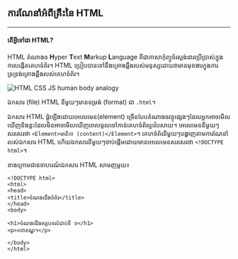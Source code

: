 ## ការណែនាំអំពីគ្រឹះនៃ HTML
---

#### តើអ្វីទៅជា HTML?
HTML តំណាងឲ **H**yper **T**ext **M**arkup **L**anguage គឺជាភាសាកុំព្យូទ័រស្តង់ដារប្រើប្រាស់ក្នុងការបង្កើតគេហទំព័រ។ HTML ប្រៀបបានទៅនឹងគ្រោងឆ្អឹងរបស់មនុស្សដោយវាមានមុខងារក្នុងការទ្រទ្រង់គ្រោងឆ្អឹងរបស់គេហទំព័រ។ 

![HTML CSS JS human body analogy](/images/html-css-js-analogy.jpg)

ឯកសារ (file) HTML នីមួយៗមានទម្រង់ (format) ជា `.html`។​

ឯកសារ​ HTML ផ្គុំឡើងដោយអេលេមេន​(element) ច្រើនបែបតំណាងឲវត្ថុផ្សេងៗដែលអ្នកអាចមើលឃើញនិងខ្លះដែលមិនអាចមើលឃើញពេលចូលទៅកាន់គេហទំព័រឬវ៉េបសាយ។  អេលេមេននីមួយៗសរសេរថា `<Element>មាតិកា (content)</Element>`។ គេហទំព័រនីមួយៗបង្ហាញតាមការណែនាំរបស់ឯកសារ​ HTML ហើយឯកសារ​នីមួយៗចាប់ផ្តើមដោយមានអេលេមេនសរសេរថា `<!DOCTYPE html>`។

ខាងក្រោមជាឧទាហរណ៍ឯកសារ HTML សាមញមួយ៖

```
<!DOCTYPE html>
<html>
<head>
<title>ចំណងជើងទំព័រ</title>
</head>
<body>

<h1>ចំណងជើងអត្តបទលំដាប់ទី ១</h1>
<p>កថាខណ្ឌ។</p>

</body>
</html> 
```

